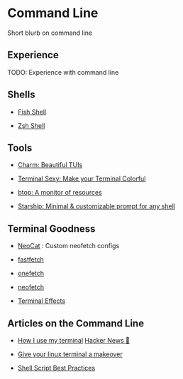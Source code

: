 # Command Line

Short blurb on command line

## Experience

TODO: Experience with command line

## Shells

- [Fish Shell](https://github.com/fish-shell/fish-shell)

- [Zsh Shell](https://github.com/ohmyzsh/ohmyzsh)

## Tools

- [Charm: Beautiful TUIs](https://charm.sh/)

- [Terminal Sexy: Make your Terminal Colorful](https://terminal.sexy/)

- [btop: A monitor of resources](https://github.com/aristocratos/btop)

- [Starship: Minimal & customizable prompt for any shell](https://github.com/starship/starship)

## Terminal Goodness

- [NeoCat](https://github.com/m3tozz/NeoCat) : Custom neofetch configs

- [fastfetch](https://github.com/fastfetch-cli/fastfetch)

- [onefetch](https://github.com/o2sh/onefetch)

- [neofetch](https://github.com/dylanaraps/neofetch)

- [Terminal Effects](https://chrisbuilds.github.io/terminaltexteffects/showroom/)

## Articles on the Command Line

- [How I use my terminal](https://jyn.dev/how-i-use-my-terminal/) [Hacker News 📰](https://news.ycombinator.com/item?id=44356646)

- [Give your linux terminal a makeover](https://www.roboleary.net/2021/06/09/give-your-terminal-a-makeover.html)

- [Shell Script Best Practices](https://sharats.me/posts/shell-script-best-practices/)